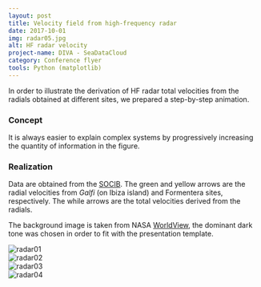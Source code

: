 ```yaml
---
layout: post
title: Velocity field from high-frequency radar
date: 2017-10-01
img: radar05.jpg
alt: HF radar velocity
project-name: DIVA - SeaDataCloud
category: Conference flyer
tools: Python (matplotlib)
---
```


In order to illustrate the derivation of HF radar total velocities from the radials obtained at different sites, we prepared a step-by-step animation.

### Concept

It is always easier to explain complex systems by progressively increasing the quantity of information in the figure.

### Realization

Data are obtained from the [SOCIB](https://socib.eu). The green and yellow arrows are the radial velocities from *Galfi* (on Ibiza island) and Formentera sites, respectively. The while arrows are the total velocities derived from the radials.

The background image is taken from NASA [WorldView](http://worldview.earthdata.nasa.gov/), the dominant dark tone was chosen in order to fit with the presentation template.

<div class="col-sm-6 portfolio-item">
    <img src="{{ site.url }}/figures/portfolio/radar01.jpg" class="img-responsive" alt="radar01">
</div>
<div class="col-sm-6 portfolio-item">
    <img src="{{ site.url }}/figures/portfolio/radar02.jpg" class="img-responsive" alt="radar02">
</div>
<div class="col-sm-6 portfolio-item">
    <img src="{{ site.url }}/figures/portfolio/radar03.jpg" class="img-responsive" alt="radar03">
</div>
<div class="col-sm-6 portfolio-item">
    <img src="{{ site.url }}/figures/portfolio/radar04.jpg" class="img-responsive" alt="radar04">
</div>
